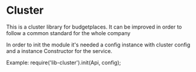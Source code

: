 <h1>Cluster</h1>
<p>This is a cluster library for budgetplaces. It can be improved in order to follow a common standard for the whole company</p>

<p>In order to init the module it's needed a config instance with cluster config and a instance Constructor for the service.</p>
<p>Example: require('lib-cluster').init(Api, config); </p>
